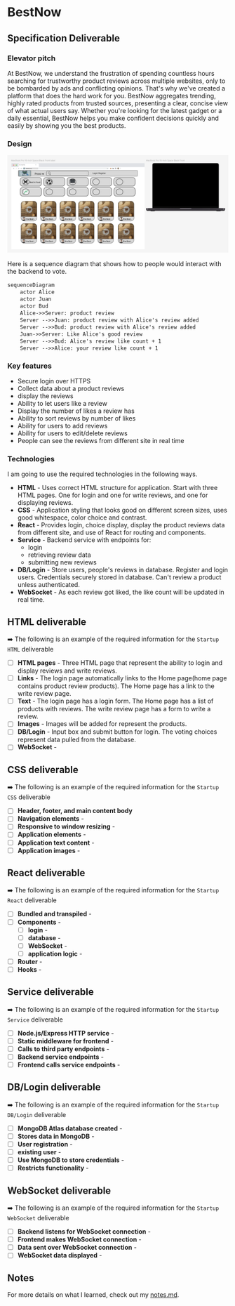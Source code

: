 # BestNow

## Specification Deliverable

### Elevator pitch

At BestNow, we understand the frustration of spending countless hours searching for trustworthy product reviews across multiple websites, only to be bombarded by ads and conflicting opinions. That's why we've created a platform that does the hard work for you. BestNow aggregates trending, highly rated products from trusted sources, presenting a clear, concise view of what actual users say. Whether you're looking for the latest gadget or a daily essential, BestNow helps you make confident decisions quickly and easily by showing you the best products.

### Design

![Mock](images/bestnow.png)

Here is a sequence diagram that shows how to people would interact with the backend to vote.

```mermaid
sequenceDiagram
    actor Alice
    actor Juan
    actor Bud
    Alice->>Server: product review
    Server -->>Juan: product review with Alice's review added
    Server -->>Bud: product review with Alice's review added
    Juan->>Server: Like Alice's good review
    Server -->>Bud: Alice's review like count + 1
    Server -->>Alice: your review like count + 1
```

### Key features

- Secure login over HTTPS
- Collect data about a product reviews
- display the reviews
- Ability to let users like a review
- Display the number of likes a review has
- Ability to sort reviews by number of likes
- Ability for users to add reviews
- Ability for users to edit/delete reviews
- People can see the reviews from different site in real time

### Technologies

I am going to use the required technologies in the following ways.

- **HTML** - Uses correct HTML structure for application. Start with three HTML pages. One for login and one for write reviews, and one for displaying reviews.
- **CSS** - Application styling that looks good on different screen sizes, uses good whitespace, color choice and contrast.
- **React** - Provides login, choice display, display the product reviews data from different site, and use of React for routing and components.
- **Service** - Backend service with endpoints for:
  - login
  - retrieving review data
  - submitting new reviews
- **DB/Login** - Store users, people's reviews in database. Register and login users. Credentials securely stored in database. Can't review a product unless authenticated.
- **WebSocket** - As each review got liked, the like count will be updated in real time.

## HTML deliverable

➡️ The following is an example of the required information for the `Startup HTML` deliverable

- [ ] **HTML pages** - Three HTML page that represent the ability to login and display reviews and write reviews.
- [ ] **Links** - The login page automatically links to the Home page(home page contains product review products). The Home page has a link to the write review page.
- [ ] **Text** - The login page has a login form. The Home page has a list of products with reviews. The write review page has a form to write a review.
- [ ] **Images** - Images will be added for represent the products.
- [ ] **DB/Login** - Input box and submit button for login. The voting choices represent data pulled from the database.
- [ ] **WebSocket** -

## CSS deliverable

➡️ The following is an example of the required information for the `Startup CSS` deliverable

- [ ] **Header, footer, and main content body**
- [ ] **Navigation elements** -
- [ ] **Responsive to window resizing** -
- [ ] **Application elements** -
- [ ] **Application text content** -
- [ ] **Application images** -

## React deliverable

➡️ The following is an example of the required information for the `Startup React` deliverable

- [ ] **Bundled and transpiled** -
- [ ] **Components** -
  - [ ] **login** -
  - [ ] **database** -
  - [ ] **WebSocket** -
  - [ ] **application logic** -
- [ ] **Router** -
- [ ] **Hooks** -

## Service deliverable

➡️ The following is an example of the required information for the `Startup Service` deliverable

- [ ] **Node.js/Express HTTP service** -
- [ ] **Static middleware for frontend** -
- [ ] **Calls to third party endpoints** -
- [ ] **Backend service endpoints** -
- [ ] **Frontend calls service endpoints** -

## DB/Login deliverable

➡️ The following is an example of the required information for the `Startup DB/Login` deliverable

- [ ] **MongoDB Atlas database created** -
- [ ] **Stores data in MongoDB** -
- [ ] **User registration** -
- [ ] **existing user** -
- [ ] **Use MongoDB to store credentials** -
- [ ] **Restricts functionality** -

## WebSocket deliverable

➡️ The following is an example of the required information for the `Startup WebSocket` deliverable

- [ ] **Backend listens for WebSocket connection** -
- [ ] **Frontend makes WebSocket connection** -
- [ ] **Data sent over WebSocket connection** -
- [ ] **WebSocket data displayed** -

## Notes

For more details on what I learned, check out my [notes.md](./notes.md).
